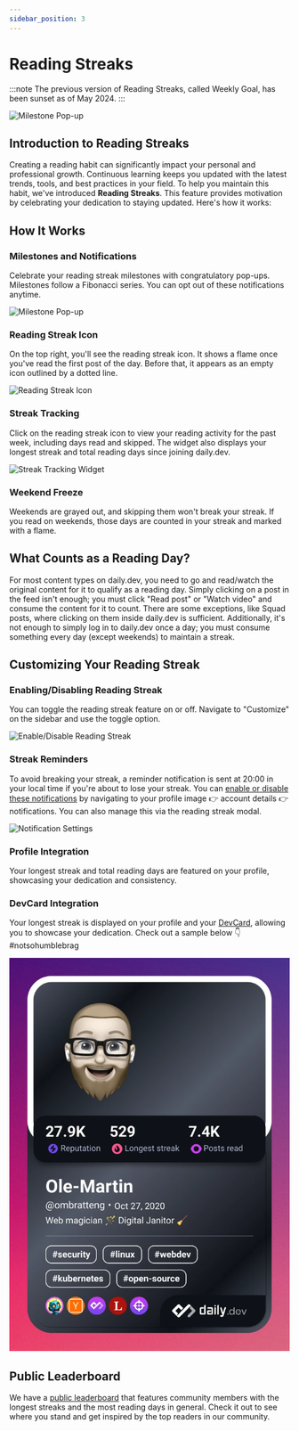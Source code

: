 ```yaml
---
sidebar_position: 3
---
```


# Reading Streaks

:::note
The previous version of Reading Streaks, called Weekly Goal, has been sunset as of May 2024.
:::

![Milestone Pop-up](https://daily-now-res.cloudinary.com/image/upload/v1719905254/docs/mTR8YyOxU_1.webp)

## Introduction to Reading Streaks

Creating a reading habit can significantly impact your personal and professional growth. Continuous learning keeps you updated with the latest trends, tools, and best practices in your field. To help you maintain this habit, we've introduced **Reading Streaks**. This feature provides motivation by celebrating your dedication to staying updated. Here's how it works:

## How It Works

### Milestones and Notifications

Celebrate your reading streak milestones with congratulatory pop-ups. Milestones follow a Fibonacci series. You can opt out of these notifications anytime.

![Milestone Pop-up](https://daily-now-res.cloudinary.com/image/upload/v1719905253/docs/content_376c6ea1-ab0b-4402-bddb-d4ac5c28d237.webp)

### Reading Streak Icon

On the top right, you'll see the reading streak icon. It shows a flame once you've read the first post of the day. Before that, it appears as an empty icon outlined by a dotted line.

![Reading Streak Icon](https://daily-now-res.cloudinary.com/image/upload/v1719905253/docs/content_7bdd0401-c9cd-45ab-88e0-45b49197e34f.webp)

### Streak Tracking

Click on the reading streak icon to view your reading activity for the past week, including days read and skipped. The widget also displays your longest streak and total reading days since joining daily.dev.

![Streak Tracking Widget](https://daily-now-res.cloudinary.com/image/upload/v1719905253/docs/content_ab5fd98a-3e8a-4c64-b4fe-c103ee92fdf7.webp)

### Weekend Freeze

Weekends are grayed out, and skipping them won't break your streak. If you read on weekends, those days are counted in your streak and marked with a flame.

## What Counts as a Reading Day?

For most content types on daily.dev, you need to go and read/watch the original content for it to qualify as a reading day. Simply clicking on a post in the feed isn't enough; you must click "Read post" or "Watch video" and consume the content for it to count. There are some exceptions, like Squad posts, where clicking on them inside daily.dev is sufficient. Additionally, it's not enough to simply log in to daily.dev once a day; you must consume something every day (except weekends) to maintain a streak.

## Customizing Your Reading Streak

### Enabling/Disabling Reading Streak

You can toggle the reading streak feature on or off. Navigate to "Customize" on the sidebar and use the toggle option.

![Enable/Disable Reading Streak](https://daily-now-res.cloudinary.com/image/upload/v1719905253/docs/content_5508690a-ba29-4d47-94cb-4cb714ca948c.webp)

### Streak Reminders

To avoid breaking your streak, a reminder notification is sent at 20:00 in your local time if you're about to lose your streak. You can [enable or disable these notifications](https://app.daily.dev/account/notifications) by navigating to your profile image 👉 account details 👉 notifications. You can also manage this via the reading streak modal.

![Notification Settings](https://daily-now-res.cloudinary.com/image/upload/v1719905253/docs/content_27fd1816-4348-4624-a6f2-faceb2d68605.webp)

### Profile Integration

Your longest streak and total reading days are featured on your profile, showcasing your dedication and consistency.

### DevCard Integration

Your longest streak is displayed on your profile and your [DevCard](https://app.daily.dev/devcard), allowing you to showcase your dedication. Check out a sample below 👇#notsohumblebrag

![DevCard Integration](https://raw.githubusercontent.com/omBratteng/omBratteng/devcard/devcard-background.webp)

## Public Leaderboard

We have a [public leaderboard](https://app.daily.dev/users) that features community members with the longest streaks and the most reading days in general. Check it out to see where you stand and get inspired by the top readers in our community.
